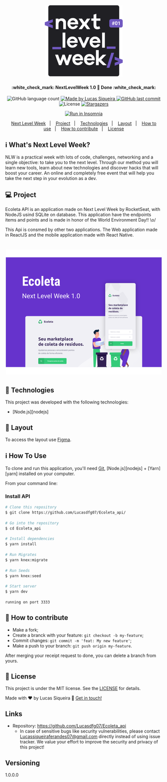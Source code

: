 <h1 align="center">
    <img alt="NextLevelWeek" title="#NextLevelWeek" src=".github/logo.svg" width="250px" />
</h1>

<h4 align="center"> 
	:white_check_mark: NextLevelWeek 1.0 🚀 Done :white_check_mark:
</h4>
<p align="center">
  <img alt="GitHub language count" src="https://img.shields.io/github/languages/count/Lucasdfg07/Ecoleta_api?color=%2304D361%22>

  <img alt="Repository size" src="https://img.shields.io/github/repo-size/Lucasdfg07/Ecoleta_api">
	
  <a href="https://www.linkedin.com/in/lucas-siqueira-167362148/">
    <img alt="Made by Lucas Siqueira" src="https://img.shields.io/badge/made%20by-Lucasdfg07-%2304D361">
  </a>

  <a href="https://github.com/Lucasdfg07/Ecoleta_api/commits/master">
    <img alt="GitHub last commit" src="https://img.shields.io/github/last-commit/Lucasdfg07/Ecoleta_api">
  </a>

  <img alt="License" src="https://img.shields.io/badge/license-MIT-brightgreen">
   <a href="https://github.com/Lucasdfg07/Ecoleta_api/stargazers">
    <img alt="Stargazers" src="https://img.shields.io/github/stars/Lucasdfg07/Ecoleta_api?style=social">
  </a>
</p>
<p align="center">
<a href="https://insomnia.rest/run/?label=NLW%201.0%20Ecoleta&uri=https%3A%2F%2Fraw.githubusercontent.com%2FLucasdfg07%2FNLW-1.0%2Fmaster%2Fbackend%2FInsomnia.json" target="_blank"><img src="https://insomnia.rest/images/run.svg" alt="Run in Insomnia"></a>
</p>
<p align="center">
  <a href="#-nlw">Next Level Week</a>&nbsp;&nbsp;&nbsp;|&nbsp;&nbsp;&nbsp;
  <a href="#-project">Project</a>&nbsp;&nbsp;&nbsp;|&nbsp;&nbsp;&nbsp;
  <a href="#rocket-Technologies">Technologies</a>&nbsp;&nbsp;&nbsp;|&nbsp;&nbsp;&nbsp;
  <a href="#-layout">Layout</a>&nbsp;&nbsp;&nbsp;|&nbsp;&nbsp;&nbsp;
  <a href="#-how-to-use">How to use</a>&nbsp;&nbsp;&nbsp;|&nbsp;&nbsp;&nbsp;
  <a href="#-how-to-contribute">How to contribute</a>&nbsp;&nbsp;&nbsp;|&nbsp;&nbsp;&nbsp;
  <a href="#memo-license">License</a>
</p>

## :information_source: What's Next Level Week?

NLW is a practical week with lots of code, challenges, networking and a single objective: to take you to the next level.
Through our method you will learn new tools, learn about new technologies and discover hacks that will boost your career.
An online and completely free event that will help you take the next step in your evolution as a dev.

## 💻 Project

Ecoleta API is an application made on Next Level Week by RocketSeat, with NodeJS usind SQLite on database. This application have the endpoints items and points and is made in honor of the World Environment Day!! \o/

This Api is consmed by other two applications. The Web application made in ReactJS and the mobile application made with React Native.

<h1 align="center">
    <img alt="Example" title="Example" src=".github/capa.svg" width="500px" />
</h1>


## :rocket: Technologies

This project was developed with the following technologies:

- [Node.js][nodejs]

## 🔖 Layout

To access the layout use [Figma](https://www.figma.com/file/1SxgOMojOB2zYT0Mdk28lB/).

## :information_source: How To Use

To clone and run this application, you'll need [Git](https://git-scm.com), [Node.js][nodejs] + [Yarn][yarn] installed on your computer.

From your command line:

### Install API 

```bash
# Clone this repository
$ git clone https://github.com/Lucasdfg07/Ecoleta_api/

# Go into the repository
$ cd Ecoleta_api

# Install dependencies
$ yarn install

# Run Migrates
$ yarn knex:migrate

# Run Seeds
$ yarn knex:seed

# Start server
$ yarn dev

running on port 3333
```

## 🤔 How to contribute

- Make a fork;
- Create a branck with your feature: `git checkout -b my-feature`;
- Commit changes: `git commit -m 'feat: My new feature'`;
- Make a push to your branch: `git push origin my-feature`.

After merging your receipt request to done, you can delete a branch from yours.

## :memo: License

This project is under the MIT license. See the [LICENSE](https://github.com/Lucasdfg07/Ecoleta_api/blob/master/LICENSE) for details.


Made with ♥ by Lucas Siqueira :wave: [Get in touch!](https://www.linkedin.com/in/lucas-siqueira-167362148/)


## Links
  - Repository: https://github.com/Lucasdfg07/Ecoleta_api
    - In case of sensitive bugs like security vulnerabilities, please contact
      Lucassiqueiraferandes07@gmail.com directly instead of using issue tracker. We value your effort
      to improve the security and privacy of this project!

  ## Versioning

  1.0.0.0
